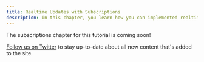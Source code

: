 ```yaml
---
title: Realtime Updates with Subscriptions
description: In this chapter, you learn how you can implemented realtime functionality using GraphQL subscriptions with Relay.
---
```


The subscriptions chapter for this tutorial is coming soon! 

[Follow us on Twitter](https://twitter.com/graphcool) to stay up-to-date about all new content that's added to the site.
